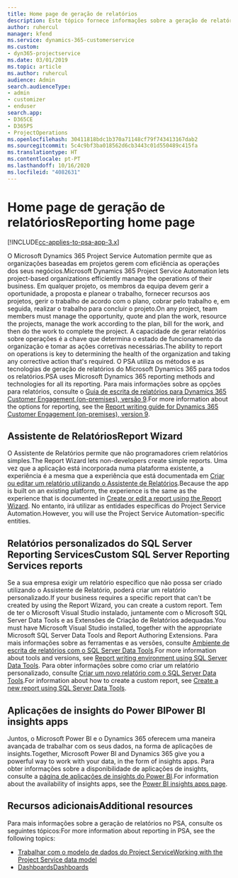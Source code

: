 ```yaml
---
title: Home page de geração de relatórios
description: Este tópico fornece informações sobre a geração de relatórios no Dynamics 365 Project Service Automation.
author: ruhercul
manager: kfend
ms.service: dynamics-365-customerservice
ms.custom:
- dyn365-projectservice
ms.date: 03/01/2019
ms.topic: article
ms.author: ruhercul
audience: Admin
search.audienceType:
- admin
- customizer
- enduser
search.app:
- D365CE
- D365PS
- ProjectOperations
ms.openlocfilehash: 30411818bdc1b370a71148cf79f743413167dab2
ms.sourcegitcommit: 5c4c9bf3ba018562d6cb3443c01d550489c415fa
ms.translationtype: HT
ms.contentlocale: pt-PT
ms.lasthandoff: 10/16/2020
ms.locfileid: "4082631"
---
```

# <a name="reporting-home-page"></a><span data-ttu-id="58e76-103">Home page de geração de relatórios</span><span class="sxs-lookup"><span data-stu-id="58e76-103">Reporting home page</span></span>

[!INCLUDE[cc-applies-to-psa-app-3.x](../includes/cc-applies-to-psa-app-3x.md)]

<span data-ttu-id="58e76-104">O Microsoft Dynamics 365 Project Service Automation permite que as organizações baseadas em projetos gerem com eficiência as operações dos seus negócios.</span><span class="sxs-lookup"><span data-stu-id="58e76-104">Microsoft Dynamics 365 Project Service Automation lets project-based organizations efficiently manage the operations of their business.</span></span> <span data-ttu-id="58e76-105">Em qualquer projeto, os membros da equipa devem gerir a oportunidade, a proposta e planear o trabalho, fornecer recursos aos projetos, gerir o trabalho de acordo com o plano, cobrar pelo trabalho e, em seguida, realizar o trabalho para concluir o projeto.</span><span class="sxs-lookup"><span data-stu-id="58e76-105">On any project, team members must manage the opportunity, quote and plan the work, resource the projects, manage the work according to the plan, bill for the work, and then do the work to complete the project.</span></span> <span data-ttu-id="58e76-106">A capacidade de gerar relatórios sobre operações é a chave que determina o estado de funcionamento da organização e tomar as ações corretivas necessárias.</span><span class="sxs-lookup"><span data-stu-id="58e76-106">The ability to report on operations is key to determining the health of the organization and taking any corrective action that's required.</span></span> <span data-ttu-id="58e76-107">O PSA utiliza os métodos e as tecnologias de geração de relatórios do Microsoft Dynamics 365 para todos os relatórios.</span><span class="sxs-lookup"><span data-stu-id="58e76-107">PSA uses Microsoft Dynamics 365 reporting methods and technologies for all its reporting.</span></span> <span data-ttu-id="58e76-108">Para mais informações sobre as opções para relatórios, consulte o [Guia de escrita de relatórios para Dynamics 365 Customer Engagement (on-premises), versão 9](https://docs.microsoft.com/dynamics365/customerengagement/on-premises/analytics/reporting-analytics-with-dynamics-365).</span><span class="sxs-lookup"><span data-stu-id="58e76-108">For more information about the options for reporting, see the [Report writing guide for Dynamics 365 Customer Engagement (on-premises), version 9](https://docs.microsoft.com/dynamics365/customerengagement/on-premises/analytics/reporting-analytics-with-dynamics-365).</span></span>

## <a name="report-wizard"></a><span data-ttu-id="58e76-109">Assistente de Relatórios</span><span class="sxs-lookup"><span data-stu-id="58e76-109">Report Wizard</span></span>

<span data-ttu-id="58e76-110">O Assistente de Relatórios permite que não programadores criem relatórios simples.</span><span class="sxs-lookup"><span data-stu-id="58e76-110">The Report Wizard lets non-developers create simple reports.</span></span> <span data-ttu-id="58e76-111">Uma vez que a aplicação está incorporada numa plataforma existente, a experiência é a mesma que a experiência que está documentada em [Criar ou editar um relatório utilizando o Assistente de Relatórios](https://docs.microsoft.com/dynamics365/customerengagement/on-premises/basics/create-edit-copy-report-wizard).</span><span class="sxs-lookup"><span data-stu-id="58e76-111">Because the app is built on an existing platform, the experience is the same as the experience that is documented in [Create or edit a report using the Report Wizard](https://docs.microsoft.com/dynamics365/customerengagement/on-premises/basics/create-edit-copy-report-wizard).</span></span> <span data-ttu-id="58e76-112">No entanto, irá utilizar as entidades específicas do Project Service Automation.</span><span class="sxs-lookup"><span data-stu-id="58e76-112">However, you will use the Project Service Automation-specific entities.</span></span>

## <a name="custom-sql-server-reporting-services-reports"></a><span data-ttu-id="58e76-113">Relatórios personalizados do SQL Server Reporting Services</span><span class="sxs-lookup"><span data-stu-id="58e76-113">Custom SQL Server Reporting Services reports</span></span>

<span data-ttu-id="58e76-114">Se a sua empresa exigir um relatório específico que não possa ser criado utilizando o Assistente de Relatório, poderá criar um relatório personalizado.</span><span class="sxs-lookup"><span data-stu-id="58e76-114">If your business requires a specific report that can't be created by using the Report Wizard, you can create a custom report.</span></span> <span data-ttu-id="58e76-115">Tem de ter o Microsoft Visual Studio instalado, juntamente com o Microsoft SQL Server Data Tools e as Extensões de Criação de Relatórios adequadas.</span><span class="sxs-lookup"><span data-stu-id="58e76-115">You must have Microsoft Visual Studio installed, together with the appropriate Microsoft SQL Server Data Tools and Report Authoring Extensions.</span></span> <span data-ttu-id="58e76-116">Para mais informações sobre as ferramentas e as versões, consulte [Ambiente de escrita de relatórios com o SQL Server Data Tools](https://docs.microsoft.com/dynamics365/customerengagement/on-premises/analytics/report-writing-environment-using-sql-server-data-tools).</span><span class="sxs-lookup"><span data-stu-id="58e76-116">For more information about tools and versions, see [Report writing environment using SQL Server Data Tools](https://docs.microsoft.com/dynamics365/customerengagement/on-premises/analytics/report-writing-environment-using-sql-server-data-tools).</span></span> <span data-ttu-id="58e76-117">Para obter informações sobre como criar um relatório personalizado, consulte [Criar um novo relatório com o SQL Server Data Tools](https://docs.microsoft.com/dynamics365/customerengagement/on-premises/analytics/create-a-new-report-using-sql-server-data-tools).</span><span class="sxs-lookup"><span data-stu-id="58e76-117">For information about how to create a custom report, see [Create a new report using SQL Server Data Tools](https://docs.microsoft.com/dynamics365/customerengagement/on-premises/analytics/create-a-new-report-using-sql-server-data-tools).</span></span>

## <a name="power-bi-insights-apps"></a><span data-ttu-id="58e76-118">Aplicações de insights do Power BI</span><span class="sxs-lookup"><span data-stu-id="58e76-118">Power BI insights apps</span></span>

<span data-ttu-id="58e76-119">Juntos, o Microsoft Power BI e o Dynamics 365 oferecem uma maneira avançada de trabalhar com os seus dados, na forma de aplicações de insights.</span><span class="sxs-lookup"><span data-stu-id="58e76-119">Together, Microsoft Power BI and Dynamics 365 give you a powerful way to work with your data, in the form of insights apps.</span></span> <span data-ttu-id="58e76-120">Para obter informações sobre a disponibilidade de aplicações de insights, consulte a [página de aplicações de insights do Power BI](https://powerbi.microsoft.com/power-bi-insights-apps/).</span><span class="sxs-lookup"><span data-stu-id="58e76-120">For information about the availability of insights apps, see the [Power BI insights apps page](https://powerbi.microsoft.com/power-bi-insights-apps/).</span></span>


## <a name="additional-resources"></a><span data-ttu-id="58e76-121">Recursos adicionais</span><span class="sxs-lookup"><span data-stu-id="58e76-121">Additional resources</span></span>
<span data-ttu-id="58e76-122">Para mais informações sobre a geração de relatórios no PSA, consulte os seguintes tópicos:</span><span class="sxs-lookup"><span data-stu-id="58e76-122">For more information about reporting in PSA, see the following topics:</span></span>

- [<span data-ttu-id="58e76-123">Trabalhar com o modelo de dados do Project Service</span><span class="sxs-lookup"><span data-stu-id="58e76-123">Working with the Project Service data model</span></span>](reports-working-project-service-data-model.md)
- [<span data-ttu-id="58e76-124">Dashboards</span><span class="sxs-lookup"><span data-stu-id="58e76-124">Dashboards</span></span>](reports-dashboards.md)

